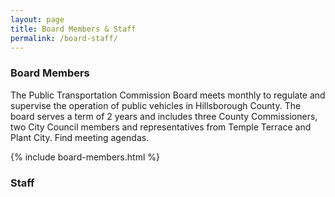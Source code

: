 ```yaml
---
layout: page
title: Board Members & Staff
permalink: /board-staff/
---
```


### Board Members

The Public Transportation Commission Board meets monthly to regulate and supervise the operation of public vehicles in Hillsborough County. The board serves a term of 2 years and includes three County Commissioners, two City Council members and representatives from Temple Terrace and Plant City. Find meeting agendas.

{% include board-members.html %}

### Staff
